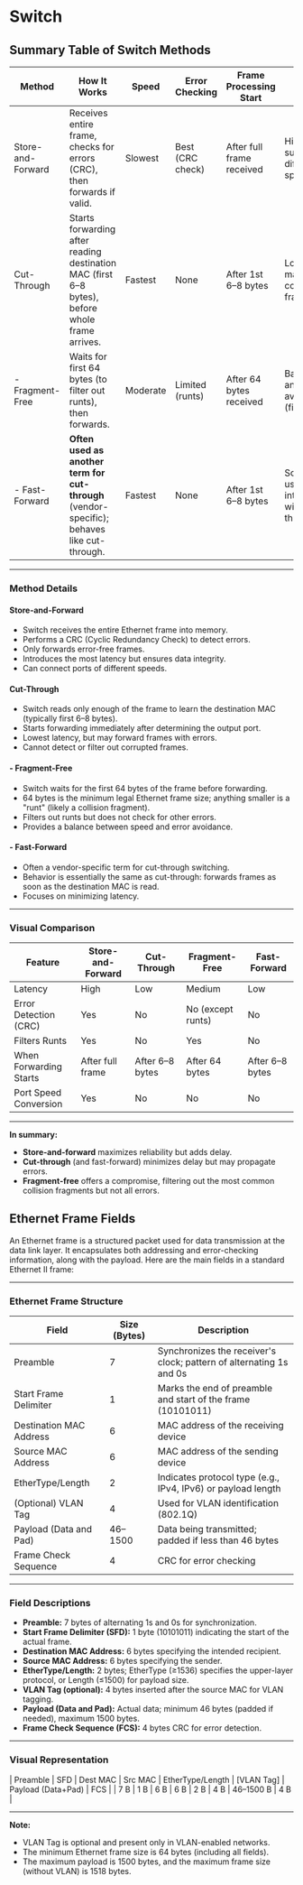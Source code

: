 # Switch

<!-- toc -->

## Summary Table of Switch Methods

| Method             | How It Works                                                                                   | Speed        | Error Checking    | Frame Processing Start      | Notes / Use Cases                                    |
|--------------------|-----------------------------------------------------------------------------------------------|--------------|-------------------|----------------------------|------------------------------------------------------|
| Store-and-Forward  | Receives entire frame, checks for errors (CRC), then forwards if valid.                       | Slowest      | Best (CRC check)  | After full frame received  | High accuracy, supports different port speeds         |
| Cut-Through        | Starts forwarding after reading destination MAC (first 6–8 bytes), before whole frame arrives. | Fastest      | None              | After 1st 6–8 bytes        | Lowest latency, may forward corrupted frames          |
| - Fragment-Free      | Waits for first 64 bytes (to filter out runts), then forwards.                                | Moderate     | Limited (runts)   | After 64 bytes received    | Balances speed and error avoidance (filters runts)    |
| - Fast-Forward       |**Often used as another term for cut-through** (vendor-specific); behaves like cut-through.        | Fastest      | None              | After 1st 6–8 bytes        | Sometimes used interchangeably with cut-through       |

---

### Method Details

#### **Store-and-Forward**

- Switch receives the entire Ethernet frame into memory.
- Performs a CRC (Cyclic Redundancy Check) to detect errors.
- Only forwards error-free frames.
- Introduces the most latency but ensures data integrity.
- Can connect ports of different speeds.

#### **Cut-Through**

- Switch reads only enough of the frame to learn the destination MAC (typically first 6–8 bytes).
- Starts forwarding immediately after determining the output port.
- Lowest latency, but may forward frames with errors.
- Cannot detect or filter out corrupted frames.

#### **- Fragment-Free**

- Switch waits for the first 64 bytes of the frame before forwarding.
- 64 bytes is the minimum legal Ethernet frame size; anything smaller is a "runt" (likely a collision fragment).
- Filters out runts but does not check for other errors.
- Provides a balance between speed and error avoidance.

#### **- Fast-Forward**

- Often a vendor-specific term for cut-through switching.
- Behavior is essentially the same as cut-through: forwards frames as soon as the destination MAC is read.
- Focuses on minimizing latency.

---

### Visual Comparison

| Feature                  | Store-and-Forward | Cut-Through   | Fragment-Free  | Fast-Forward   |
|--------------------------|-------------------|---------------|----------------|---------------|
| Latency                  | High              | Low           | Medium         | Low           |
| Error Detection (CRC)    | Yes               | No            | No (except runts) | No        |
| Filters Runts            | Yes               | No            | Yes            | No            |
| When Forwarding Starts   | After full frame  | After 6–8 bytes | After 64 bytes | After 6–8 bytes |
| Port Speed Conversion    | Yes               | No            | No             | No            |

---

**In summary:**  

- **Store-and-forward** maximizes reliability but adds delay.
- **Cut-through** (and fast-forward) minimizes delay but may propagate errors.
- **Fragment-free** offers a compromise, filtering out the most common collision fragments but not all errors.

## Ethernet Frame Fields

An Ethernet frame is a structured packet used for data transmission at the data link layer. It encapsulates both addressing and error-checking information, along with the payload. Here are the main fields in a standard Ethernet II frame:

---

### Ethernet Frame Structure

| Field                    | Size (Bytes) | Description                                                                 |
|--------------------------|--------------|-----------------------------------------------------------------------------|
| Preamble                 | 7            | Synchronizes the receiver's clock; pattern of alternating 1s and 0s         |
| Start Frame Delimiter    | 1            | Marks the end of preamble and start of the frame (10101011)                 |
| Destination MAC Address  | 6            | MAC address of the receiving device                                         |
| Source MAC Address       | 6            | MAC address of the sending device                                           |
| EtherType/Length         | 2            | Indicates protocol type (e.g., IPv4, IPv6) or payload length                |
| (Optional) VLAN Tag      | 4            | Used for VLAN identification (802.1Q)                                       |
| Payload (Data and Pad)   | 46–1500      | Data being transmitted; padded if less than 46 bytes                        |
| Frame Check Sequence     | 4            | CRC for error checking                                                      |

---

### Field Descriptions

- **Preamble:** 7 bytes of alternating 1s and 0s for synchronization.
- **Start Frame Delimiter (SFD):** 1 byte (10101011) indicating the start of the actual frame.
- **Destination MAC Address:** 6 bytes specifying the intended recipient.
- **Source MAC Address:** 6 bytes specifying the sender.
- **EtherType/Length:** 2 bytes; EtherType (≥1536) specifies the upper-layer protocol, or Length (≤1500) for payload size.
- **VLAN Tag (optional):** 4 bytes inserted after the source MAC for VLAN tagging.
- **Payload (Data and Pad):** Actual data; minimum 46 bytes (padded if needed), maximum 1500 bytes.
- **Frame Check Sequence (FCS):** 4 bytes CRC for error detection.

---

### Visual Representation

| Preamble | SFD | Dest MAC | Src MAC | EtherType/Length | [VLAN Tag] | Payload (Data+Pad) | FCS |
| 7 B | 1 B | 6 B | 6 B | 2 B | 4 B | 46–1500 B | 4 B |

---

**Note:**  

- VLAN Tag is optional and present only in VLAN-enabled networks.
- The minimum Ethernet frame size is 64 bytes (including all fields).
- The maximum payload is 1500 bytes, and the maximum frame size (without VLAN) is 1518 bytes.
